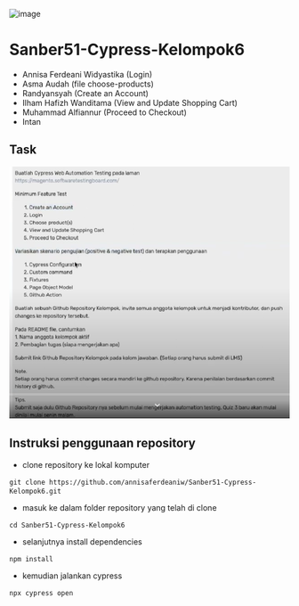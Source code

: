 ![image](https://github.com/annisaferdeaniw/Sanber51-Cypress-Kelompok6/assets/148175430/fe5b8a2f-7477-45aa-9d20-84ae529aa5f7)


# Sanber51-Cypress-Kelompok6

- Annisa Ferdeani Widyastika (Login)
- Asma Audah (file choose-products)
- Randyansyah (Create an Account)
- Ilham Hafizh Wanditama (View and Update Shopping Cart)
-  Muhammad Alfiannur (Proceed to Checkout)
- Intan 
## Task

![task quiz](https://github.com/randyansyah/image/blob/main/task%20quiz.png)

## Instruksi penggunaan repository

- clone repository ke lokal komputer

```
git clone https://github.com/annisaferdeaniw/Sanber51-Cypress-Kelompok6.git
```

- masuk ke dalam folder repository yang telah di clone

```
cd Sanber51-Cypress-Kelompok6
```

- selanjutnya install dependencies

```
npm install
```

- kemudian jalankan cypress

```
npx cypress open
```
